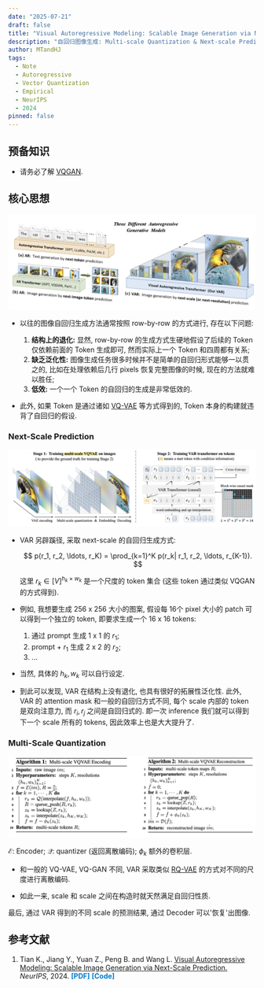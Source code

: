```yaml
---
date: "2025-07-21"
draft: false
title: "Visual Autoregressive Modeling: Scalable Image Generation via Next-Scale Prediction"
description: "自回归图像生成: Multi-scale Quantization & Next-scale Prediction"
author: MTandHJ
tags:
  - Note
  - Autoregressive 
  - Vector Quantization
  - Empirical
  - NeurIPS
  - 2024
pinned: false
---
```



## 预备知识

- 请务必了解 [VQGAN](/posts/vqgan/).

## 核心思想

![20250721143428](https://raw.githubusercontent.com/MTandHJ/blog_source/master/images/20250721143428.png)

- 以往的图像自回归生成方法通常按照 row-by-row 的方式进行, 存在以下问题:
    1. **结构上的退化:** 显然, row-by-row 的生成方式生硬地假设了后续的 Token 仅依赖前面的 Token 生成即可, 然而实际上一个 Token 和四周都有关系;
    2. **缺乏泛化性:** 图像生成任务很多时候并不是简单的自回归形式能够一以贯之的, 比如在处理依赖后几行 pixels 恢复完整图像的时候, 现在的方法就难以胜任;
    3. **低效:** 一个一个 Token 的自回归的生成是非常低效的.

- 此外, 如果 Token 是通过诸如 [VQ-VAE](/posts/vq-vae/) 等方式得到的, Token 本身的构建就违背了自回归的假设.

### Next-Scale Prediction

![20250721145423](https://raw.githubusercontent.com/MTandHJ/blog_source/master/images/20250721145423.png)

- VAR 另辟蹊径, 采取 next-scale 的自回归生成方式:

    $$
    p(r_1, r_2, \ldots, r_K) = \prod_{k=1}^K p(r_k| r_1, r_2, \ldots, r_{K-1}).
    $$

    这里 $r_k \in [V]^{h_k \times w_k}$ 是一个尺度的 token 集合 (这些 token 通过类似 VQGAN 的方式得到).

- 例如, 我想要生成 256 x 256 大小的图案, 假设每 16个 pixel 大小的 patch 可以得到一个独立的 token, 即要求生成一个 16 x 16 tokens:
    1. 通过 prompt 生成 1 x 1 的 $r_1$;
    2. prompt + $r_1$ 生成 2 x 2 的 $r_2$;
    3. ...

- 当然, 具体的 $h_k, w_k$ 可以自行设定.

- 到此可以发现, VAR 在结构上没有退化, 也具有很好的拓展性泛化性. 此外, VAR 的 attention mask 和一般的自回归方式不同, 每个 scale 内部的 token 是双向注意力, 而 $r_i, r_j$ 之间是自回归式的. 即一次 inference 我们就可以得到下一个 scale 所有的 tokens, 因此效率上也是大大提升了.

### Multi-Scale Quantization

![20250721145726](https://raw.githubusercontent.com/MTandHJ/blog_source/master/images/20250721145726.png)

$\mathcal{E}$: Encoder; $\mathcal{Q}$: quantizer (返回离散编码); $\phi_k$  额外的卷积层.

- 和一般的 VQ-VAE, VQ-GAN 不同, VAR 采取类似 [RQ-VAE](/posts/rq-vae/) 的方式对不同的尺度进行离散编码.

- 如此一来, scale 和 scale 之间在构造时就天然满足自回归性质.

最后, 通过 VAR 得到的不同 scale 的预测结果, 通过 Decoder 可以'恢复'出图像.

## 参考文献

<ol class="reference">
  <li>
    Tian K., Jiang Y., Yuan Z., Peng B. and Wang L.
    <u>Visual Autoregressive Modeling: Scalable Image Generation via Next-Scale Prediction.</u>
    <i>NeurIPS</i>, 2024.
    <a href="http://arxiv.org/abs/2404.02905" style="color: #007acc; font-weight: bold; text-decoration: none;">[PDF]</a>
    <a href="https://github.com/FoundationVision/VAR" style="color: #007acc; font-weight: bold; text-decoration: none;">[Code]</a>
  </li>
  <!-- 添加更多文献条目 -->
</ol>

